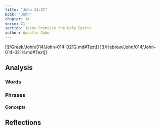 ```yaml
---
title: "John 14:21"
book: "John"
chapter: 14
verse: 21
section: Jesus Promises the Holy Spirit
author: Apostle John
---
```

![[/Greek/John/014/John-014-021G.md#Text]]
![[/Hebrew/John/014/John-014-021H.md#Text]]

## Analysis

### Words

### Phrases

#### Concepts

## Reflections
